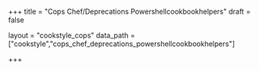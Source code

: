 +++
title = "Cops Chef/Deprecations Powershellcookbookhelpers"
draft = false

layout = "cookstyle_cops"
data_path = ["cookstyle","cops_chef_deprecations_powershellcookbookhelpers"]

+++

<!-- The content of this page is automatically generated from the
cops_chef_deprecations_powershellcookbookhelpers.yml file in github.com/chef/cookstyle/docs-chef-io/data/cookstyle. -->
